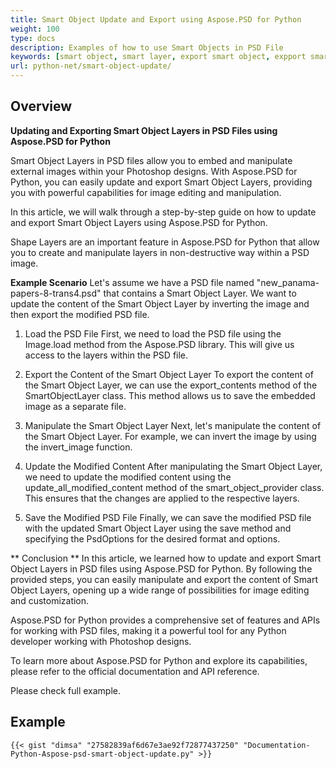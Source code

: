 ```yaml
---
title: Smart Object Update and Export using Aspose.PSD for Python
weight: 100
type: docs
description: Examples of how to use Smart Objects in PSD File
keywords: [smart object, smart layer, export smart object, expport smart layer, update smart object, update smart layer, psd api, python, code sample]
url: python-net/smart-object-update/
---
```


## **Overview**


**Updating and Exporting Smart Object Layers in PSD Files using Aspose.PSD for Python**

Smart Object Layers in PSD files allow you to embed and manipulate external images within your Photoshop designs. With Aspose.PSD for Python, you can easily update and export Smart Object Layers, providing you with powerful capabilities for image editing and manipulation.

In this article, we will walk through a step-by-step guide on how to update and export Smart Object Layers using Aspose.PSD for Python.

Shape Layers are an important feature in Aspose.PSD for Python that allow you to create and manipulate layers in non-destructive way within a PSD image. 

**Example Scenario**
Let's assume we have a PSD file named "new_panama-papers-8-trans4.psd" that contains a Smart Object Layer. We want to update the content of the Smart Object Layer by inverting the image and then export the modified PSD file.

1. Load the PSD File
First, we need to load the PSD file using the Image.load method from the Aspose.PSD library. This will give us access to the layers within the PSD file.

2. Export the Content of the Smart Object Layer
To export the content of the Smart Object Layer, we can use the export_contents method of the SmartObjectLayer class. This method allows us to save the embedded image as a separate file.

3. Manipulate the Smart Object Layer
Next, let's manipulate the content of the Smart Object Layer. For example, we can invert the image by using the invert_image function.

4. Update the Modified Content
After manipulating the Smart Object Layer, we need to update the modified content using the update_all_modified_content method of the smart_object_provider class. This ensures that the changes are applied to the respective layers.

5. Save the Modified PSD File
Finally, we can save the modified PSD file with the updated Smart Object Layer using the save method and specifying the PsdOptions for the desired format and options.

** Conclusion **
In this article, we learned how to update and export Smart Object Layers in PSD files using Aspose.PSD for Python. By following the provided steps, you can easily manipulate and export the content of Smart Object Layers, opening up a wide range of possibilities for image editing and customization.

Aspose.PSD for Python provides a comprehensive set of features and APIs for working with PSD files, making it a powerful tool for any Python developer working with Photoshop designs.

To learn more about Aspose.PSD for Python and explore its capabilities, please refer to the official documentation and API reference.

Please check full example.

## **Example**
	{{< gist "dimsa" "27582839af6d67e3ae92f72877437250" "Documentation-Python-Aspose-psd-smart-object-update.py" >}}